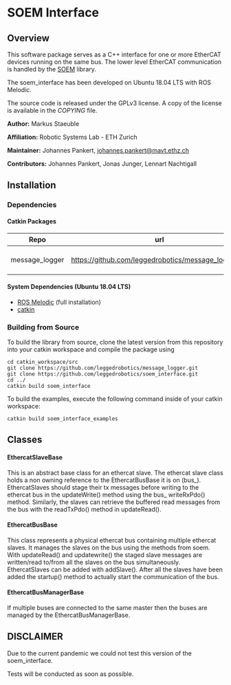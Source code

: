 # SOEM Interface

## Overview
This software package serves as a C++ interface for one or more EtherCAT devices running on the same bus.
The lower level EtherCAT communication is handled by the [SOEM](https://github.com/OpenEtherCATsociety/soem) library.

The soem_interface has been developed on Ubuntu 18.04 LTS with ROS Melodic.

The source code is released under the GPLv3 license.
A copy of the license is available in the *COPYING* file.

**Author:** Markus Staeuble

**Affiliation:** Robotic Systems Lab - ETH Zurich

**Maintainer:** Johannes Pankert, johannes.pankert@mavt.ethz.ch

**Contributors:** Johannes Pankert, Jonas Junger, Lennart Nachtigall


## Installation

### Dependencies
#### Catkin Packages

| Repo           | url                                                  | license      | content            |
|:--------------:|:----------------------------------------------------:|:------------:|:------------------:|
| message_logger | https://github.com/leggedrobotics/message_logger.git | BSD 3-Clause | simple log streams |

#### System Dependencies (Ubuntu 18.04 LTS)
- [ROS Melodic](https://wiki.ros.org/melodic) (full installation)
- [catkin](https://wiki.ros.org/catkin)

### Building from Source

To build the library from source, clone the latest version from this repository into your catkin workspace and compile the package using

	cd catkin_workspace/src
	git clone https://github.com/leggedrobotics/message_logger.git
	git clone https://github.com/leggedrobotics/soem_interface.git
	cd ../
	catkin build soem_interface

To build the examples, execute the following command inside of your catkin workspace:
	
	catkin build soem_interface_examples
	
## Classes

#### EthercatSlaveBase
This is an abstract base class for an ethercat slave. The ethercat slave class holds a non owning reference to the EthercatBusBase it is on (bus_). 
EthercatSlaves should stage their tx messages before writing to the ethercat bus in the updateWrite() method using the bus_ writeRxPdo() method.
Similarly, the slaves can retrieve the buffered read messages from the bus with the readTxPdo() method in updateRead().

#### EthercatBusBase
This class represents a physical ethercat bus containing multiple ethercat slaves. 
It manages the slaves on the bus using the methods from soem.  With updateRead() and updatewrite() the staged slave messages are written/read to/from all the slaves on the bus simultaneously. 
EthercatSlaves can be added with addSlave(). After all the slaves have been added the startup() method to actually start the communication of the bus.

#### EthercatBusManagerBase
If multiple buses are connected to the same master then the buses are managed by the EthercatBusManagerBase.

## DISCLAIMER
Due to the current pandemic we could not test this version of the soem_interface.

Tests will be conducted as soon as possible.

